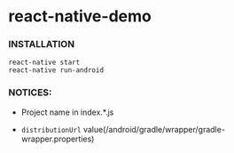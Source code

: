 # react-native-demo


### INSTALLATION

```
react-native start
react-native run-android
```

### NOTICES:

- Project name in index.*.js

- `distributionUrl` value(/android/gradle/wrapper/gradle-wrapper.properties)
